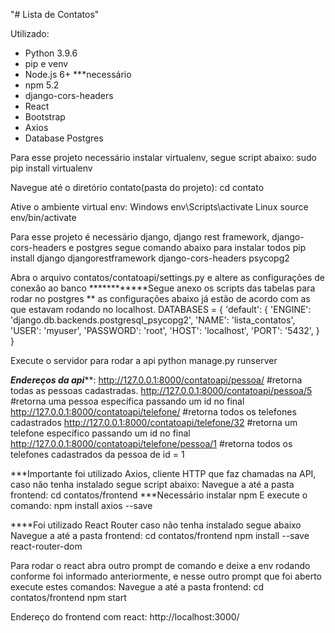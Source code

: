 "# Lista de Contatos" 

Utilizado:

- Python 3.9.6
- pip e venv
- Node.js 6+ ***necessário
- npm 5.2
- django-cors-headers
- React
- Bootstrap
- Axios
- Database Postgres

Para esse projeto necessário instalar virtualenv, segue script abaixo:
	sudo pip install virtualenv

Navegue até o diretório contato(pasta do projeto):
	cd contato
 
Ative o ambiente virtual env:
	Windows
		env\Scripts\activate
	Linux
 		source env/bin/activate

Para esse projeto é necessário django, django rest framework, django-cors-headers e postgres
segue comando abaixo para instalar todos
	pip install django djangorestframework django-cors-headers psycopg2

Abra o arquivo contatos/contatoapi/settings.py e altere as configurações de conexão ao banco
************Segue anexo os scripts das tabelas para rodar no postgres
** as configurações abaixo já estão de acordo com as que estavam rodando no localhost.
 DATABASES = {
    'default': {
        'ENGINE': 'django.db.backends.postgresql_psycopg2',
        'NAME': 'lista_contatos',
        'USER': 'myuser',
        'PASSWORD': 'root',
        'HOST': 'localhost',
        'PORT': '5432',
    }
 }

Execute o servidor para rodar a api
 python manage.py runserver

*****Endereços da api*******:
	http://127.0.0.1:8000/contatoapi/pessoa/ #retorna todas as pessoas cadastradas.
	http://127.0.0.1:8000/contatoapi/pessoa/5 #retorna uma pessoa específica passando um id no final
	http://127.0.0.1:8000/contatoapi/telefone/ #retorna todos os telefones cadastrados
	http://127.0.0.1:8000/contatoapi/telefone/32 #retorna um telefone específico passando um id no final
	http://127.0.0.1:8000/contatoapi/telefone/pessoa/1 #retorna todos os telefones cadastrados da pessoa de id = 1



***Importante foi utilizado Axios, cliente HTTP que faz chamadas na API, caso não tenha instalado segue script abaixo:
 	Navegue a até a pasta frontend: cd contatos/frontend
	***Necessário instalar npm
 	E execute o comando: npm install axios --save

****Foi utilizado React Router caso não tenha instalado segue abaixo
	Navegue a até a pasta frontend: cd contatos/frontend
	npm install --save react-router-dom

Para rodar o react abra outro prompt de comando e deixe a env rodando conforme foi informado anteriormente, 
e nesse outro prompt que foi aberto execute estes comandos:
	Navegue a até a pasta frontend: cd contatos/frontend
	npm start

Endereço do frontend com react:
	http://localhost:3000/
